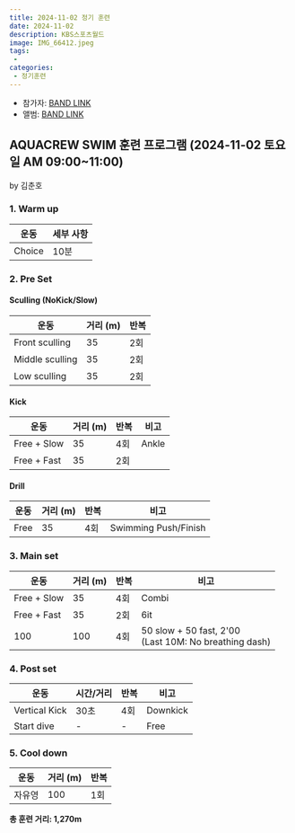 ```yaml
---
title: 2024-11-02 정기 훈련
date: 2024-11-02
description: KBS스포츠월드
image: IMG_66412.jpeg
tags:
 - 
categories:
 - 정기훈련
---
```


- 참가자: [BAND LINK](https://band.us/band/93484357/schedule/4%2F93484357%2F515533681%2F19700101)
- 앨범: [BAND LINK](https://band.us/band/93484357/album/82948372)

## AQUACREW SWIM 훈련 프로그램 (2024-11-02 토요일 AM 09:00~11:00)
by 김춘호

### 1. Warm up
| 운동 | 세부 사항 |
|------|-----------|
| Choice | 10분 |

### 2. Pre Set

#### Sculling (NoKick/Slow)
| 운동 | 거리 (m) | 반복 |
|------|----------|------|
| Front sculling | 35 | 2회 |
| Middle sculling | 35 | 2회 |
| Low sculling | 35 | 2회 |

#### Kick
| 운동 | 거리 (m) | 반복 | 비고 |
|------|----------|------|------|
| Free + Slow | 35 | 4회 | Ankle |
| Free + Fast | 35 | 2회 | |

#### Drill
| 운동 | 거리 (m) | 반복 | 비고 |
|------|----------|------|------|
| Free | 35 | 4회 | Swimming Push/Finish |

### 3. Main set
| 운동 | 거리 (m) | 반복 | 비고 |
|------|----------|------|------|
| Free + Slow | 35 | 4회 | Combi |
| Free + Fast | 35 | 2회 | 6it |
| 100 | 100 | 4회 | 50 slow + 50 fast, 2'00<br>(Last 10M: No breathing dash) |

### 4. Post set
| 운동 | 시간/거리 | 반복 | 비고 |
|------|-----------|------|------|
| Vertical Kick | 30초 | 4회 | Downkick |
| Start dive | - | - | Free |

### 5. Cool down
| 운동 | 거리 (m) | 반복 |
|------|----------|------|
| 자유영 | 100 | 1회 |

**총 훈련 거리: 1,270m**